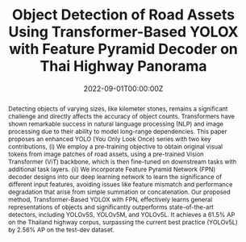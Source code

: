 ---
title: "Object Detection of Road Assets Using Transformer-Based YOLOX with Feature Pyramid Decoder on Thai Highway Panorama"
authors:
- admin
- C. Charoenphon

date: "2022-09-01T00:00:00Z"
doi: ""

author_notes:
- ""
- ""
- ""
- ""
- ""
- ""
- ""
- ""

# Schedule page publish date (NOT publication's date).
publishDate: "2022-09-01T00:00:00Z"

# Publication type.
# Legend: 0 = Uncategorized; 1 = Conference paper; 2 = Journal article;
# 3 = Preprint / Working Paper; 4 = Report; 5 = Book; 6 = Book section;
# 7 = Thesis; 8 = Patent
publication_types: ["2"]

# Publication name and optional abbreviated publication name.
publication: In *Information*
publication_short: In *Information*

abstract: Detecting objects of varying sizes, like kilometer stones, remains a significant challenge and directly affects the accuracy of object counts. Transformers have shown remarkable success in natural language processing (NLP) and image processing due to their ability to model long-range dependencies. This paper proposes an enhanced YOLO (You Only Look Once) series with two key contributions, (i) We employ a pre-training objective to obtain original visual tokens from image patches of road assets, using a pre-trained Vision Transformer (ViT) backbone, which is then fine-tuned on downstream tasks with additional task layers. (ii) We incorporate Feature Pyramid Network (FPN) decoder designs into our deep learning network to learn the significance of different input features, avoiding issues like feature mismatch and performance degradation that arise from simple summation or concatenation. Our proposed method, Transformer-Based YOLOX with FPN, effectively learns general representations of objects and significantly outperforms state-of-the-art detectors, including YOLOv5S, YOLOv5M, and YOLOv5L. It achieves a 61.5% AP on the Thailand highway corpus, surpassing the current best practice (YOLOv5L) by 2.56% AP on the test-dev dataset.

# Summary. An optional shortened abstract.
summary: Detecting objects of varying sizes, like kilometer stones, remains a significant challenge and directly affects the accuracy of object counts. Transformers have shown remarkable success in natural language processing (NLP) and image processing due to their ability to model long-range dependencies. This paper proposes an enhanced YOLO (You Only Look Once) series with two key contributions, (i) We employ a pre-training objective to obtain original visual tokens from image patches of road assets, using a pre-trained Vision Transformer (ViT) backbone, which is then fine-tuned on downstream tasks with additional task layers. (ii) We incorporate Feature Pyramid Network (FPN) decoder designs into our deep learning network to learn the significance of different input features, avoiding issues like feature mismatch and performance degradation that arise from simple summation or concatenation. Our proposed method, Transformer-Based YOLOX with FPN, effectively learns general representations of objects and significantly outperforms state-of-the-art detectors, including YOLOv5S, YOLOv5M, and YOLOv5L. It achieves a 61.5% AP on the Thailand highway corpus, surpassing the current best practice (YOLOv5L) by 2.56% AP on the test-dev dataset.

tags:
- Attention
- Self-Attention
- MARS
- Sequential Quadtree Nodes
- Mask R-CNN
- PointRend
- Mask Transfiner

featured: false

links:
# - name: Videos
#   url: https://www.youtube.com/channel/UCNzeAAPyZaX4EDr720q5msg
# - name: ICML talk
#   url: https://www.facebook.com/watch/live/?v=355035025132741&ref=watch_permalink
# - name: IEEE Spectrum article
#   url: https://spectrum.ieee.org/tech-talk/computing/software/deepmind-teaches-ai-teamwork
# - name: ACM
#   url: https://dl.acm.org/doi/10.1007/978-3-031-51023-6_3
# - name: ArXiv
#   url: https://arxiv.org/pdf/2305.04743
url_pdf: https://www.mdpi.com/2078-2489/13/1/5
url_code: https://github.com/kaopanboonyuen
url_dataset: ''
url_poster: ''
url_project: ''
url_slides: ''
url_source: ''
url_video: ''

# Featured image
# To use, add an image named `featured.jpg/png` to your page's folder. 
image:
  caption: ''
  focal_point: Center
  preview_only: false

# Associated Projects (optional).
#   Associate this publication with one or more of your projects.
#   Simply enter your project's folder or file name without extension.
#   E.g. `internal-project` references `content/project/internal-project/index.md`.
#   Otherwise, set `projects: []`.
projects: []

# Slides (optional).
#   Associate this publication with Markdown slides.
#   Simply enter your slide deck's filename without extension.
#   E.g. `slides: "example"` references `content/slides/example/index.md`.
#   Otherwise, set `slides: ""`.
slides: ""
---